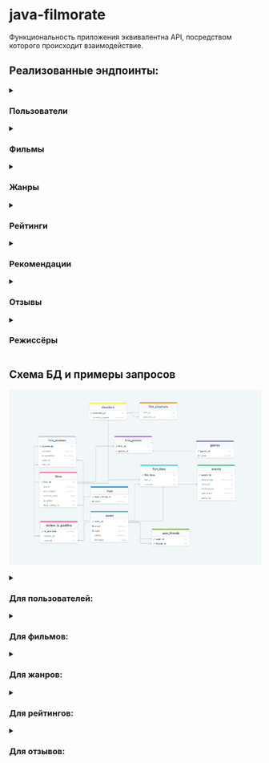 # java-filmorate

Функциональность приложения эквивалентна API, посредством которого происходит взаимодействие.
## Реализованные эндпоинты:

<details> 
 <summary><h3>Пользователи</h3></summary>

* **GET** /users - получение списка всех пользователей
* **GET** /users/{userId} - получение информации о пользователе по его id
* **POST** /users - создание пользователя
* **PUT** /users - редактирование пользователя
* **PUT** /users/{id}/friends/{friendId} — добавление в друзья
* **DELETE** /users/{id}/friends/{friendId} — удаление из друзей
* **DELETE** /users/{userId} — удаление пользователя
* **GET** /users/{id}/friends — возвращает список пользователей, являющихся его друзьями
* **GET** /users/{id}/friends/common/{otherId} — список друзей, общих с другим пользователем
* **GET** /users/{id}/feed — возвращает ленту событий пользователя.
</details>

<details>
  <summary><h3>Фильмы</h3></summary>

* **GET** /films - получение списка всех фильмов
* **GET** /films/{filmId} - получение информации о фильме по его id
* **POST** /films - создание фильма
* **PUT** /films - редактирование фильма
* **PUT** /films/{id}/like/{userId} — пользователь ставит лайк фильму
* **DELETE** /films/{id}/like/{userId} — пользователь удаляет лайк
* **DELETE** /films/{filmId} — удаление фильма
* **GET** /films/popular?count={count} — возвращает список из первых count фильмов по количеству лайков. Если значение параметра count не задано, возвращает первые 10
* **GET** /films/common?userId={userId}&friendId={friendId} — Возвращает список фильмов, отсортированных по популярности.
* **GET** /films/director/{directorId} — Возвращает список режиссёров
* **GET** /films/search?query={query}&by={by} — Возвращает список фильмов, отсортированных по популярности. query — текст для поиска by — может принимать значения director (поиск по режиссёру), title (поиск по названию), либо оба значения через запятую при поиске одновременно и по режиссеру и по названию.

</details>
<details>
  <summary><h3>Жанры</h3></summary>

* **GET** /genres - получение списка всех жанров
* **GET** /genres/{id} - получение информации о жанре по его id

</details>
<details>
  <summary><h3>Рейтинги</h3></summary>

* **GET** /mpa - получение списка всех рейтингов
* **GET** /mpa/{id} - получение информации о рейтинге по его id

</details>

<details>
  <summary><h3>Рекомендации</h3></summary>

* **GET** /users/{id}/recommendations - Возвращает рекомендации по фильмам для просмотра.

</details>


<details>
  <summary><h3>Отзывы</h3></summary>

* **GET** /reviews - получение списка всех отзывов
* **GET** /reviews/{reviewId} - получение отзыва по идентификатору.
* **POST** /reviews - создание отзыва
* **PUT** /reviews - редактирование отзыва
* **PUT** /reviews/{reviewId}/{isPositive}/{userId} — пользователь ставит лайк отзыву
* **DELETE** /reviews/{reviewId}/{isPositive}/{userId} —  пользователь удаляет лайк/дизлайк отзыву.
* **DELETE** /reviews/{reviewId} — удаление отзыва
</details>

<details>
  <summary><h3>Режиссёры</h3></summary>

* **GET** /directors - получение списка всех режиссёров
* **GET** /directors/{id} - получение режиссёра по идентификатору.
* **POST** /directors - добавление режиссёра
* **PUT** /directors - редактирование режиссёра
* **DELETE** /directors/{id} — удаление режиссёра
</details>

## Схема БД и примеры запросов

![plot](./src/main/resources/DB.png)

<details>
  <summary><h3>Для пользователей:</h3></summary>

* создание пользователя
```SQL
INSERT INTO users (email, login, name, birthday)
VALUES ( ?, ?, ?, ? );
```
* редактирование пользователя
```SQL
UPDATE users
SET email = ?,
    login = ?,
    name = ?,
    birthday = ?
WHERE user_id = ?
```
* получение списка всех пользователей
```SQL
SELECT *
FROM users
```
* получение информации о пользователе по его `id`
```SQL
SELECT *
FROM users
WHERE user_id = ?
```
* добавление в друзья
```SQL
INSERT INTO user_friends(user_id, friend_id) VALUES (?, ?)

```
* удаление из друзей
```SQL
DELETE
FROM user_friends
WHERE user_id = ? AND friend_id = ?
```
* возвращает список пользователей, являющихся его друзьями
```SQL
select * from USERS 
where USER_ID in
(select FRIEND_ID from USER_FRIENDS 
where USER_ID = ?)
```
* список друзей, общих с другим пользователем
```SQL
SELECT users.*
FROM users
INNER JOIN user_friends ON users.user_id = user_friends.friend_id
WHERE user_friends.user_id = ?

INTERSECT

SELECT users.*
FROM users
INNER JOIN user_friends ON users.user_id = user_friends.friend_id
WHERE user_friends.user_id = ?
```

</details>
<details>
  <summary><h3>Для фильмов:</h3></summary>

* создание фильма
```SQL
INSERT INTO films (name, description, release_date, duration_in_minutes, mpa_id)
VALUES (?, ?, ?, ?, ?)
```
* редактирование фильма
```SQL
UPDATE films
SET name = ?,
    description = ?,
    release_date = ?,
    duration_in_minutes = ?,
    mpa_id = ?
WHERE film_id = ?
```
* получение списка всех фильмов
```SQL
SELECT * FROM films
```
* получение информации о фильме по его `id`
```SQL
SELECT * FROM films f  WHERE f.film_id = ?
```
* пользователь ставит лайк фильму
```SQL
INSERT INTO film_likes(film_id, user_id) VALUES (?, ?)
```
* пользователь удаляет лайк
```SQL
DELETE
FROM film_likes
WHERE film_id = ? AND user_id = ?
```
* возвращает список из первых `count` фильмов по количеству лайков
```SQL
SELECT * FROM films ORDER BY number_of_likes DESC LIMIT ?
```

</details>
<details>
  <summary><h3>Для жанров:</h3></summary>

* получение списка всех жанров
```SQL
SELECT *
FROM genres
ORDER BY genre_id
```
* получение информации о жанре по его `id`
```SQL
SELECT *
FROM genres
WHERE genre_id = ?
```

</details>
<details>
  <summary><h3>Для рейтингов:</h3></summary>

* получение списка всех рейтингов
```SQL
SELECT *
FROM mpa
ORDER BY mpa_id
```
* получение информации о рейтинге по его `id`
```SQL
SELECT *
FROM mpa
WHERE mpa_id = ?
```

</details>

<details>
  <summary><h3>Для отзывов:</h3></summary>

* создание отзыва
```SQL
insert into events (timestamp, user_id,event_type, operation, entity_id) 
values (?, ?, ?, ?, ?)
```
* редактирование отзыва
```SQL
UPDATE film_reviews SET content = ?, is_positive = ? 
WHERE review_id = ?
```
* получение списка всех отзывов
```SQL
SELECT * FROM films
```
* получение информации о фильме по его `id`
```SQL
SELECT * FROM films f  WHERE f.film_id = ?
```
* пользователь ставит лайк фильму
```SQL
INSERT INTO film_likes(film_id, user_id) VALUES (?, ?)
```
* пользователь удаляет лайк
```SQL
DELETE
FROM film_likes
WHERE film_id = ? AND user_id = ?
```
* возвращает список из первых `count` фильмов по количеству лайков
```SQL
SELECT * FROM films ORDER BY number_of_likes DESC LIMIT ?
```

</details>